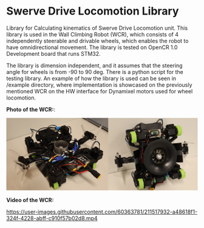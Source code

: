 # Swerve Drive Locomotion Library
Library for Calculating kinematics of Swerve Drive Locomotion unit. This library is used in the Wall Climbing Robot (WCR), which consists of 4 independently steerable and drivable wheels, which enables the robot to have omnidirectional movement. 
The library is tested on OpenCR 1.0 Development board that runs STM32.

The library is dimension independent, and it assumes that the steering angle for wheels is from -90 to 90 deg. There is a python script for the testing library. An example of how the library is used can be seen in /example directory, where implementation is showcased on the previously mentioned WCR on the HW interface for Dynamixel motors used for wheel locomotion.

**Photo of the WCR:**:

<p align="center"><img src="assets/robot.png"></p>

**Video of the WCR:**

https://user-images.githubusercontent.com/60363781/211517932-a48618f1-324f-4228-abff-c910f57b02d8.mp4

